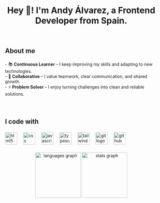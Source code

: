 <h1 align="center">Hey 👋! I'm Andy Álvarez, a Frontend Developer from Spain.</h1>

###
<br>
<h2 align="left">About me</h2>

###

<p align="left">- 📚 <b>Continuous Learner</b> – I keep improving my skills and adapting to new technologies.  <br>- 🤝 <b>Collaborative</b> – I value teamwork, clear communication, and shared growth.  <br>- ⚡ <b>Problem Solver</b> – I enjoy turning challenges into clean and reliable solutions.</p>

###
<br>
<h2 align="left">I code with</h2>

###

<div align="left">
  <img src="https://cdn.jsdelivr.net/gh/devicons/devicon/icons/html5/html5-original.svg" height="40" alt="html5 logo"  />
  <img width="12" />
  <img src="https://cdn.jsdelivr.net/gh/devicons/devicon/icons/css3/css3-original.svg" height="40" alt="css logo"  />
  <img width="12" />
  <img src="https://cdn.jsdelivr.net/gh/devicons/devicon/icons/javascript/javascript-original.svg" height="40" alt="javascript logo"  />
  <img width="12" />
  <img src="https://cdn.jsdelivr.net/gh/devicons/devicon/icons/typescript/typescript-original.svg" height="40" alt="typescript logo"  />
  <img width="12" />
  <img src="https://cdn.jsdelivr.net/gh/devicons/devicon/icons/tailwindcss/tailwindcss-original-wordmark.svg" height="40" alt="tailwindcss logo"  />
  <img width="12" />
  <img src="https://cdn.simpleicons.org/git/F05032" height="40" alt="git logo"  />
  <img width="12" />
  <img src="https://cdn.simpleicons.org/github/181717" height="40" alt="github logo"  />
</div>

###

<div align="center">
  <img src="https://github-readme-stats.vercel.app/api/top-langs?username=AndyAlvarezC&locale=en&hide_title=false&layout=compact&card_width=320&langs_count=5&theme=dark&hide_border=true&order=2" height="150" alt="languages graph"  />
  <img src="https://github-readme-stats.vercel.app/api?username=AndyAlvarezC&hide_title=false&hide_rank=false&show_icons=true&include_all_commits=true&count_private=true&disable_animations=false&theme=dark&locale=en&hide_border=true&order=1" height="150" alt="stats graph"  />
</div>

###
